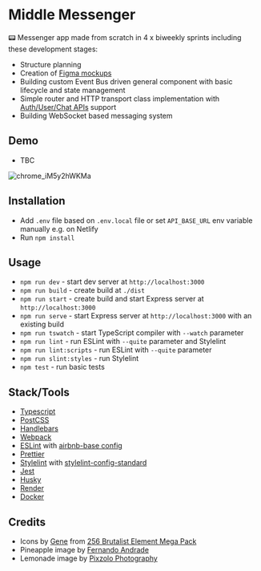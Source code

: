 # Middle Messenger

📟 Messenger app made from scratch in 4 x biweekly sprints including these development stages:

-   Structure planning
-   Creation of [Figma mockups](https://www.figma.com/file/sBhmIq6yUZIqBLoANYJkTh/Middle-Front-end-Chat-App)
-   Building custom Event Bus driven general component with basic lifecycle and state management
-   Simple router and HTTP transport class implementation with [Auth/User/Chat APIs](https://ya-praktikum.tech/api/v2/swagger) support
-   Building WebSocket based messaging system

## Demo

-   TBC

![chrome_iM5y2hWKMa](https://user-images.githubusercontent.com/8984203/223350079-98644854-ec41-4036-9c19-74fd73fafb25.gif)

## Installation

-   Add `.env` file based on `.env.local` file or set `API_BASE_URL` env variable manually e.g. on Netlify
-   Run `npm install`

## Usage

-   `npm run dev` - start dev server at `http://localhost:3000`
-   `npm run build` - create build at `./dist`
-   `npm run start` - create build and start Express server at `http://localhost:3000`
-   `npm run serve` - start Express server at `http://localhost:3000` with an existing build
-   `npm run tswatch` - start TypeScript compiler with `--watch` parameter
-   `npm run lint` - run ESLint with `--quite` parameter and Stylelint
-   `npm run lint:scripts` - run ESLint with `--quite` parameter
-   `npm run slint:styles` - run Stylelint
-   `npm test` - run basic tests

## Stack/Tools

-   [Typescript](https://www.typescriptlang.org)
-   [PostCSS](https://postcss.org)
-   [Handlebars](https://handlebarsjs.com)
-   [Webpack](https://webpack.js.org)
-   [ESLint](https://eslint.org) with [airbnb-base config](https://www.npmjs.com/package/eslint-config-airbnb-base)
-   [Prettier](https://prettier.io)
-   [Stylelint](https://stylelint.io) with [stylelint-config-standard](https://github.com/stylelint/stylelint-config-standard)
-   [Jest](https://jestjs.io)
-   [Husky](https://github.com/typicode/husky)
-   [Render](https://render.com)
-   [Docker](https://www.docker.com)

## Credits

-   Icons by [Gene](https://cogentgene1.gumroad.com/) from [256 Brutalist Element Mega Pack](https://cogentgene1.gumroad.com/l/brutalist)
-   Pineapple image by [Fernando Andrade](https://unsplash.com/@thisisnando)
-   Lemonade image by [Pixzolo Photography](https://unsplash.com/@pixzolo)
